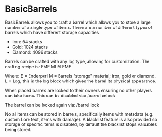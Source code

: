 BasicBarrels
============

BasicBarrels allows you to craft a barrel which allows you to store a large number of a single type of items.
There are a number of different types of barrels which have different storage capacities

* Iron: 64 stacks
* Gold: 1024 stacks
* Diamond: 4096 stacks

Barrels can be crafted with any log type, allowing for customization. The crafting recipe is:
EME
MLM
EME

Where:
E = Enderperl
M = Barrels "storage" material; iron, gold or diamond.
L = Log, this is the log block which gives the barrel its physical appearance.


When placed barrels are locked to their owners ensuring no other players can take items. This can be disabled via:
/barrel unlock

The barrel can be locked again via:
/barrel lock

No all items can be stored in barrels, specifically items with metadata (e.g. custom Lore text, items with damage). A blacklist feature is
also provided so storage of specific items is disabled, by default the blacklist stops valuables being stored.